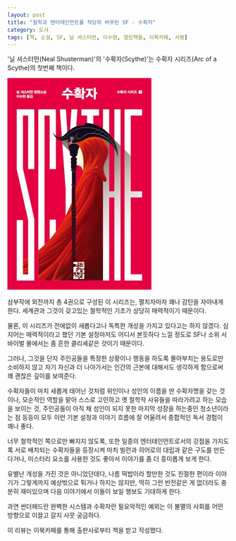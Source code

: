 ```yaml
---
layout: post
title: "철학과 엔터테인먼트를 적당히 버무린 SF - 수확자"
category: 도서
tags: [책, 소설, SF, 닐 셔스터먼, 이수현, 열린책들, 이북카페, 서평]
---
```


'닐 셔스터먼(Neal Shusterman)'의
'수확자(Scythe)'는
수확자 시리즈(Arc of a Scythe)의 첫번째 책이다.

![표지](/images/arc-of-a-scythe-1-scythe-book-h480.jpg)

삼부작에 외전까지 총 4권으로 구성된 이 시리즈는,
펼치자마자 꽤나 감탄을 자아내게 한다.
세계관과 그것이 갖고있는 철학적인 기초가 상당히 매력적이기 때문이다.

물론, 이 시리즈가 전에없이 새롭다고나 독특한 개성을 가지고 있다고는 하지 않겠다.
심지어는 매력적이라고 했던 기본 설정마저도
어디서 본듯하다 느낄 정도로 SF나 소위 서바이벌 물에서는 좀 흔한 클리셰같은 것이기 때문이다.

그러나, 그것을 단지 주인공들을 특정한 상황이나 행동을 하도록 몰아부치는 용도로만 소비하지 않고
자기 자신과 더 나아가서는 인간의 근본에 대해서도 생각하게 함으로써
꽤 괜찮은 깊이를 보여준다.

수확자들이 마치 새롭게 태어난 것처럼 위인이나 성인의 이름을 딴 수확자명을 갖는 것이나,
모순적인 역할을 맡아 스스로 고민하고 옛 철학적 사유들을 따라가려고 하는 모습을 보이는 것,
주인공들이 아직 채 성인이 되지 못한 마지막 성장을 하는중인 청소년이라는 점 등등이
모두 이런 기본 설정과 이야기 흐름에 잘 어울려서
종합적인 독서 경험이 꽤나 좋다.

너무 철학적인 쪽으로만 빠지지 않도록,
또한 일종의 엔터테인먼트로서의 강점을 가지도록
서로 배치되는 수확자들을 등장시켜
마치 빌런과 히어로의 대립과 같은 구도를 만든다거나,
미스터리 요소를 사용한 것도 좋아서
이야기를 좀 더 흥미롭게 보게 한다.

유별난 개성을 가진 것은 아니었던데다,
나름 떡밥이라 할만한 것도 친절한 편이라
이야기가 그렇게까지 예상밖으로 튀거나 하지는 않지만,
딱히 그런 반전같은 게 없더라도 충분히 재미있으며
다음 이야기에서 이들이 보일 행보도 기대하게 한다.

과연 썬더헤드란 완벽한 시스템과 수확자란 필요악적인 예외는
이 불멸의 사회를 어떤 방향으로 이끌고 갈지 사뭇 궁금하다.



<div class="im im-info">
이 리뷰는 이북카페를 통해 출판사로부터 책을 받고 작성했다.
</div>

